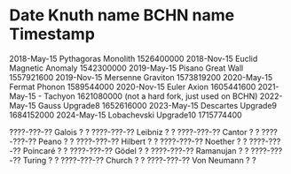 Date            Knuth name          BCHN name            Timestamp
==================================================================
2018-May-15     Pythagoras          Monolith            1526400000
2018-Nov-15     Euclid              Magnetic Anomaly    1542300000
2019-May-15     Pisano              Great Wall          1557921600
2019-Nov-15     Mersenne            Graviton            1573819200
2020-May-15     Fermat              Phonon              1589544000
2020-Nov-15     Euler               Axion               1605441600
2021-May-15     -                   Tachyon             1621080000 (not a hard fork, just used on BCHN)
2022-May-15     Gauss               Upgrade8            1652616000
2023-May-15     Descartes           Upgrade9            1684152000
2024-May-15     Lobachevski         Upgrade10           1715774400

????-???-??     Galois              ?                            ?
????-???-??     Leibniz             ?                            ?
????-???-??     Cantor              ?                            ?
????-???-??     Peano               ?                            ?
????-???-??     Hilbert             ?                            ?
????-???-??     Noether             ?                            ?
????-???-??     Poincaré            ?                            ?
????-???-??     Gödel               ?                            ?
????-???-??     Ramanujan           ?                            ?
????-???-??     Turing              ?                            ?
????-???-??     Church              ?                            ?
????-???-??     Von Neumann         ?                            ?
